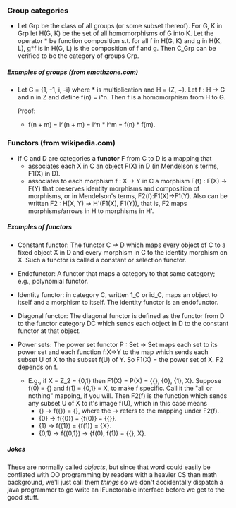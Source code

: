 
### Group categories

- Let Grp be the class of all groups (or some subset thereof). For G, K in Grp let H(G, K) be the set of all homomorphisms of G into K. Let the operator * be function composition s.t. for all f in H(G, K) and g in H(K, L), g*f is in H(G, L) is the composition of f and g. Then C_Grp can be verified to be the category of groups Grp.

##### Examples of groups (from emathzone.com)
- Let G = {1, -1, i, -i} where * is multiplication and H = (Z, +). Let f : H -> G and n in Z and define f(n) = i^n. Then f is a homomorphism from H to G. 

	Proof:
	
	- f(n + m) = i^(n + m) = i^n * i^m = f(n) * f(m).

### Functors (from wikipedia.com)

- If C and D are categories a __functor__ F from C to D is a mapping that 
	- associates each X in C an object F(X) in D (in Mendelson's terms, F1(X) in D).
	- associates to each morphism f : X -> Y in C a morphism F(f) : F(X) -> F(Y) that preserves identity morphisms and composition of morphisms, or in Mendelson's terms, F2(f):F1(X)->F1(Y). Also can be written F2 : H(X, Y) -> H'(F1(X), F1(Y)), that is, F2 maps morphisms/arrows in H to morphisms in H'. 

##### Examples of functors

- Constant functor: The functor C → D which maps every object of C to a fixed object X in D and every morphism in C to the identity morphism on X. Such a functor is called a constant or selection functor.

- Endofunctor: A functor that maps a category to that same category; e.g., polynomial functor.

- Identity functor: in category C, written 1_C or id_C, maps an object to itself and a morphism to itself. The identity functor is an endofunctor.

- Diagonal functor: The diagonal functor is defined as the functor from D to the functor category DC which sends each object in D to the constant functor at that object.

- Power sets: The power set functor P : Set → Set maps each set to its power set and each function f:X->Y to the map which sends each subset U of X to the subset f(U) of Y. So F1(X) = the power set of X. F2 depends on f.
	- E.g., if X = Z_2 = {0,1} then F1(X) = P(X) = {{}, {0}, {1}, X}. Suppose f(0) = {} and f(1) = {0,1} = X, to make f specific. Call it the "all or nothing" mapping, if you will. Then F2(f) is the function which sends any subset U of X to it's image f(U), which in this case means
		- {} -> f({}) = {}, where the -> refers to the mapping under F2(f).
		- {0} -> f({0}) = {f(0)} = {{}}.
		- {1} -> f({1}) = {f(1)} = {X}.
		- {0,1} -> f({0,1}) -> {f(0), f(1)} = {{}, X}.

##### Jokes

These are normally called _objects_, but since that word could easily be conflated with OO programming by readers with a heavier CS than math background, we'll just call them _things_ so we don't accidentally dispatch a java programmer to go write an IFunctorable interface before we get to the good stuff. 